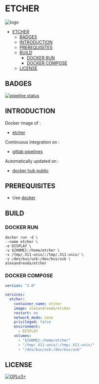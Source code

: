 # ETCHER

![logo](https://assets.gitlab-static.net/uploads/-/system/project/avatar/13827678/etcherlogo.png)

- [ETCHER](#etcher)
  - [BADGES](#badges)
  - [INTRODUCTION](#introduction)
  - [PREREQUISITES](#prerequisites)
  - [BUILD](#build)
    - [DOCKER RUN](#docker-run)
    - [DOCKER COMPOSE](#docker-compose)
  - [LICENSE](#license)

## BADGES

[![pipeline status](https://gitlab.com/oda-alexandre/etcher/badges/master/pipeline.svg)](https://gitlab.com/oda-alexandre/etcher/commits/master)

## INTRODUCTION

Docker image of :

- [etcher](https://www.balena.io/etcher)

Continuous integration on :

- [gitlab pipelines](https://gitlab.com/oda-alexandre/etcher/pipelines)

Automatically updated on :

- [docker hub public](https://hub.docker.com/r/alexandreoda/etcher)

## PREREQUISITES

- Use [docker](https://www.docker.com)

## BUILD

### DOCKER RUN

```\
docker run -d \
--name etcher \
-e DISPLAY \
-v ${HOME}:/home/etcher \
-v /tmp/.X11-unix/:/tmp/.X11-unix/ \
-v /dev/bus/usb:/dev/bus/usb \
alexandreoda/etcher
```

### DOCKER COMPOSE

```yml
version: "2.0"

services:
  etcher:
    container_name: etcher
    image: alexandreoda/etcher
    restart: no
    network_mode: none
    privileged: false
    environment:
      - DISPLAY
    volumes:
      - "${HOME}:/home/etcher"
      - "/tmp/.X11-unix/:/tmp/.X11-unix/"
      - "/dev/bus/usb:/dev/bus/usb"
```

## LICENSE

[![GPLv3+](http://gplv3.fsf.org/gplv3-127x51.png)](https://gitlab.com/oda-alexandre/etcher/blob/master/LICENSE)
